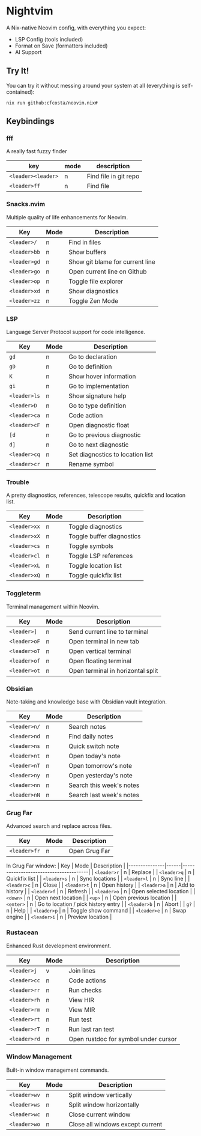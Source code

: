 # Nightvim

A Nix-native Neovim config, with everything you expect:

* LSP Config (tools included)
* Format on Save (formatters included)
* AI Support

## Try It!

You can try it without messing around your system at all (everything is self-contained):

```shell
nix run github:cfcosta/neovim.nix#
```

## Keybindings

### fff
A really fast fuzzy finder

| key              | mode | description                    |
|------------------|------|--------------------------------|
| `<leader><leader>` | n    | Find file in git repo         |
| `<leader>ff` | n    | Find file                        |

### Snacks.nvim
Multiple quality of life enhancements for Neovim.

| Key         | Mode | Description      |
|-------------|------|------------------|
| `<leader>/`      | n    | Find in files                  |
| `<leader>bb`     | n    | Show buffers                   |
| `<leader>gd` | n    | Show git blame for current line |
| `<leader>go` | n    | Open current line on Github |
| `<leader>op` | n    | Toggle file explorer |
| `<leader>xd` | n    | Show diagnostics |
| `<leader>zz` | n    | Toggle Zen Mode |

### LSP
Language Server Protocol support for code intelligence.

| Key           | Mode | Description                           |
|---------------|------|---------------------------------------|
| `gd`          | n    | Go to declaration                     |
| `gD`          | n    | Go to definition                      |
| `K`           | n    | Show hover information                |
| `gi`          | n    | Go to implementation                  |
| `<leader>ls`  | n    | Show signature help                   |
| `<leader>D`   | n    | Go to type definition                 |
| `<leader>ca`  | n    | Code action                          |
| `<leader>cF`  | n    | Open diagnostic float                |
| `[d`          | n    | Go to previous diagnostic            |
| `d]`          | n    | Go to next diagnostic                |
| `<leader>cq`  | n    | Set diagnostics to location list     |
| `<leader>cr`  | n    | Rename symbol                        |

### Trouble
A pretty diagnostics, references, telescope results, quickfix and location list.

| Key           | Mode | Description                           |
|---------------|------|---------------------------------------|
| `<leader>xx`  | n    | Toggle diagnostics                    |
| `<leader>xX`  | n    | Toggle buffer diagnostics             |
| `<leader>cs`  | n    | Toggle symbols                        |
| `<leader>cl`  | n    | Toggle LSP references                |
| `<leader>xL`  | n    | Toggle location list                  |
| `<leader>xQ`  | n    | Toggle quickfix list                  |

### Toggleterm
Terminal management within Neovim.

| Key           | Mode | Description                           |
|---------------|------|---------------------------------------|
| `<leader>]`   | n    | Send current line to terminal         |
| `<leader>oF`  | n    | Open terminal in new tab             |
| `<leader>oT`  | n    | Open vertical terminal               |
| `<leader>of`  | n    | Open floating terminal               |
| `<leader>ot`  | n    | Open terminal in horizontal split    |

### Obsidian
Note-taking and knowledge base with Obsidian vault integration.

| Key           | Mode | Description                           |
|---------------|------|---------------------------------------|
| `<leader>n/`  | n    | Search notes                          |
| `<leader>nd`  | n    | Find daily notes                      |
| `<leader>ns`  | n    | Quick switch note                     |
| `<leader>nt`  | n    | Open today's note                     |
| `<leader>nT`  | n    | Open tomorrow's note                  |
| `<leader>ny`  | n    | Open yesterday's note                 |
| `<leader>nn`  | n    | Search this week's notes              |
| `<leader>nN`  | n    | Search last week's notes              |

### Grug Far
Advanced search and replace across files.

| Key           | Mode | Description                           |
|---------------|------|---------------------------------------|
| `<leader>fr`  | n    | Open Grug Far                        |

In Grug Far window:
| Key           | Mode | Description                           |
|---------------|------|---------------------------------------|
| `<leader>r`   | n    | Replace                              |
| `<leader>q`   | n    | Quickfix list                        |
| `<leader>s`   | n    | Sync locations                       |
| `<leader>l`   | n    | Sync line                            |
| `<leader>c`   | n    | Close                                |
| `<leader>t`   | n    | Open history                         |
| `<leader>a`   | n    | Add to history                       |
| `<leader>f`   | n    | Refresh                              |
| `<leader>o`   | n    | Open selected location               |
| `<down>`      | n    | Open next location                   |
| `<up>`        | n    | Open previous location               |
| `<enter>`     | n    | Go to location / pick history entry  |
| `<leader>b`   | n    | Abort                                |
| `g?`          | n    | Help                                 |
| `<leader>p`   | n    | Toggle show command                  |
| `<leader>e`   | n    | Swap engine                          |
| `<leader>i`   | n    | Preview location                     |

### Rustacean
Enhanced Rust development environment.

| Key           | Mode | Description                           |
|---------------|------|---------------------------------------|
| `<leader>j`   | v    | Join lines                            |
| `<leader>cc`  | n    | Code actions                         |
| `<leader>rr`  | n    | Run checks                           |
| `<leader>rh`  | n    | View HIR                             |
| `<leader>rm`  | n    | View MIR                             |
| `<leader>rt`  | n    | Run test                             |
| `<leader>rT`  | n    | Run last ran test                    |
| `<leader>rd`  | n    | Open rustdoc for symbol under cursor|

### Window Management
Built-in window management commands.

| Key           | Mode | Description                           |
|---------------|------|---------------------------------------|
| `<leader>wv`  | n    | Split window vertically              |
| `<leader>ws`  | n    | Split window horizontally            |
| `<leader>wc`  | n    | Close current window                 |
| `<leader>wo`  | n    | Close all windows except current     |
